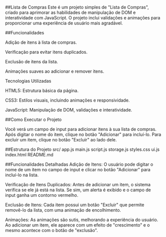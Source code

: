 ##Lista de Compras
Este é um projeto simples de "Lista de Compras", criado para aprimorar as habilidades de manipulação de DOM e interatividade com JavaScript. 
O projeto inclui validações e animações para proporcionar uma experiência de usuário mais agradável.

##Funcionalidades

Adição de itens à lista de compras.

Verificação para evitar itens duplicados.

Exclusão de itens da lista.

Animações suaves ao adicionar e remover itens.

Tecnologias Utilizadas

HTML5: Estrutura básica da página.

CSS3: Estilos visuais, incluindo animações e responsividade.

JavaScript: Manipulação de DOM, validações e interatividade.

##Como Executar o Projeto


Você verá um campo de input para adicionar itens à sua lista de compras. Após digitar o nome do item, clique no botão "Adicionar" para incluí-lo. Para excluir um item, clique no botão "Excluir" ao lado dele.

##Estrutura do Projeto
src/
    app.js
    main.js
    script.js
    storage.js
    styles.css
    ui.js 
index.html
README.md               

##Funcionalidades Detalhadas
Adição de Itens: O usuário pode digitar o nome de um item no campo de input e clicar no botão "Adicionar" para incluí-lo na lista.

Verificação de Itens Duplicados: Antes de adicionar um item, o sistema verifica se ele já está na lista. Se sim, um alerta é exibido e o campo de input ganha um contorno vermelho.

Exclusão de Itens: Cada item possui um botão "Excluir" que permite removê-lo da lista, com uma animação de encolhimento.

Animações: As animações são sutis, melhorando a experiência do usuário. Ao adicionar um item, ele aparece com um efeito de "crescimento" e o mesmo acontece com o botão de "exclusão".
